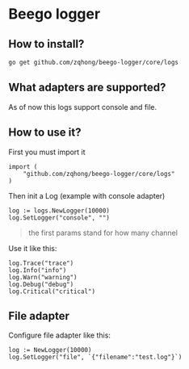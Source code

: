 # Beego logger


## How to install?

```bash
go get github.com/zqhong/beego-logger/core/logs
```

## What adapters are supported?

As of now this logs support console and file.

## How to use it?

First you must import it

```golang
import (
	"github.com/zqhong/beego-logger/core/logs"
)
```

Then init a Log (example with console adapter)

```golang
log := logs.NewLogger(10000)
log.SetLogger("console", "")
```

> the first params stand for how many channel

Use it like this:

```golang
log.Trace("trace")
log.Info("info")
log.Warn("warning")
log.Debug("debug")
log.Critical("critical")
```

## File adapter

Configure file adapter like this:

```golang
log := NewLogger(10000)
log.SetLogger("file", `{"filename":"test.log"}`)
```

